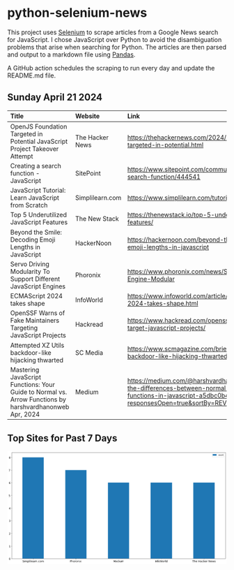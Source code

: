 # python-selenium-news

This project uses [Selenium](https://www.seleniumhq.org/) to scrape articles from a Google News search for JavaScript.
I chose JavaScript over Python to avoid the disambiguation problems that arise when searching for Python.
The articles are then parsed and output to a markdown file using [Pandas](https://pandas.pydata.org/).

A GitHub action schedules the scraping to run every day and update the README.md file.

## Sunday April 21 2024


| Title                                                                                                     | Website         | Link                                                                                                                                                                                |
|:----------------------------------------------------------------------------------------------------------|:----------------|:------------------------------------------------------------------------------------------------------------------------------------------------------------------------------------|
| OpenJS Foundation Targeted in Potential JavaScript Project Takeover Attempt                               | The Hacker News | https://thehackernews.com/2024/04/openjs-foundation-targeted-in-potential.html                                                                                                      |
| Creating a search function - JavaScript                                                                   | SitePoint       | https://www.sitepoint.com/community/t/creating-a-search-function/444541                                                                                                             |
| JavaScript Tutorial: Learn JavaScript from Scratch                                                        | Simplilearn.com | https://www.simplilearn.com/tutorials/javascript-tutorial                                                                                                                           |
| Top 5 Underutilized JavaScript Features                                                                   | The New Stack   | https://thenewstack.io/top-5-underutilized-javascript-features/                                                                                                                     |
| Beyond the Smile: Decoding Emoji Lengths in JavaScript                                                    | HackerNoon      | https://hackernoon.com/beyond-the-smile-decoding-emoji-lengths-in-javascript                                                                                                        |
| Servo Driving Modularity To Support Different JavaScript Engines                                          | Phoronix        | https://www.phoronix.com/news/Servo-JavaScript-Engine-Modular                                                                                                                       |
| ECMAScript 2024 takes shape                                                                               | InfoWorld       | https://www.infoworld.com/article/3715341/ecmascript-2024-takes-shape.html                                                                                                          |
| OpenSSF Warns of Fake Maintainers Targeting JavaScript Projects                                           | Hackread        | https://www.hackread.com/openssf-fake-maintainers-target-javascript-projects/                                                                                                       |
| Attempted XZ Utils backdoor-like hijacking thwarted                                                       | SC Media        | https://www.scmagazine.com/brief/attempted-xz-utils-backdoor-like-hijacking-thwarted                                                                                                |
| Mastering JavaScript Functions: Your Guide to Normal vs. Arrow Functions  by harshvardhanonweb  Apr, 2024 | Medium          | https://medium.com/@harshvardhanonweb/understanding-the-differences-between-normal-functions-and-arrow-functions-in-javascript-a5dbc0b422cb?responsesOpen=true&sortBy=REVERSE_CHRON |
## Top Sites for Past 7 Days

![Graph of Top Sites](https://raw.githubusercontent.com/dan-mba/python-selenium-news/main/last-week.png)
